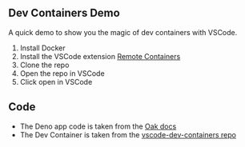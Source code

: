 ## Dev Containers Demo

A quick demo to show you the magic of dev containers with VSCode.

1. Install Docker
1. Install the VSCode extension [Remote Containers](https://marketplace.visualstudio.com/items?itemName=ms-vscode-remote.remote-containers)
1. Clone the repo
1. Open the repo in VSCode
1. Click open in VSCode

## Code

- The Deno app code is taken from the [Oak docs](https://github.com/oakserver/oak)
- The Dev Container is taken from the [vscode-dev-containers repo](https://github.com/Microsoft/vscode-dev-containers)